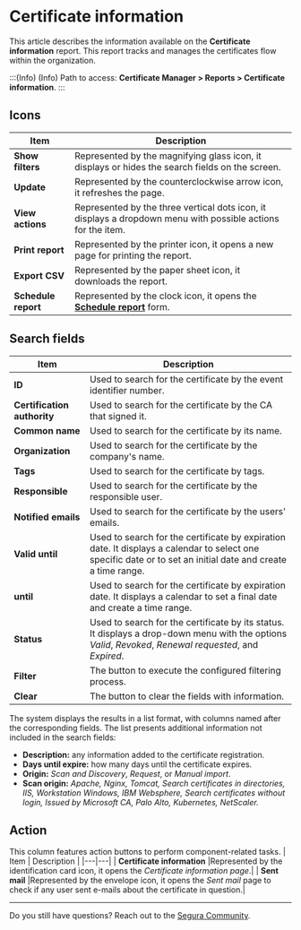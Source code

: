 # Certificate information

This article describes the information available on the **Certificate information** report. This report tracks and manages the certificates flow within the organization. 

:::(Info) (Info)
Path to access: **Certificate Manager > Reports > Certificate information**.
:::

## Icons
| Item | Description |
| --- | --- |
|**Show filters**|Represented by the magnifying glass icon, it displays or hides the search fields on the screen.
|**Update**|Represented by the counterclockwise arrow icon, it refreshes the page.
|**View actions**|Represented by the three vertical dots icon, it displays a dropdown menu with possible actions for the item.
|**Print report**|Represented by the printer icon, it opens a new page for printing the report.
|**Export CSV**|Represented by the paper sheet icon, it downloads the report.
|**Schedule report**|Represented by the clock icon, it opens the [**Schedule report**](/v4/docs/general-information-how-to-issue-download-and-schedule-device-reports) form.

##  Search fields
| Item | Description |
| --- | --- |
| **ID** |Used to search for the certificate by the event identifier number.|
| **Certification authority** |Used to search for the certificate by the CA that signed it.|
| **Common name** |Used to search for the certificate by its name.| 
| **Organization** |Used to search for the certificate by the company's name.|
| **Tags** |Used to search for the certificate by tags.|
| **Responsible** |Used to search for the certificate by the responsible user.|
| **Notified emails** |Used to search for the certificate by the users' emails.|
|**Valid until** |Used to search for the certificate by expiration date. It displays a calendar to select one specific date or to set an initial date and create a time range.|
| **until** |Used to search for the certificate by expiration date. It displays a calendar to set a final date and create a time range.|
|**Status**|Used to search for the certificate by its status. It displays a drop-down menu with the options *Valid*, *Revoked*, *Renewal requested*, and *Expired*. 
|**Filter**|The button to execute the configured filtering process.
|**Clear**|The button to clear the fields with information.

The system displays the results in a list format, with columns named after the corresponding fields. The list presents additional information not included in the search fields:

* **Description:** any information added to the certificate registration.
* **Days until expire:** how many days until the certificate expires.
* **Origin:** *Scan and Discovery*, *Request*, or *Manual import*.
* **Scan origin:** *Apache, Nginx, Tomcat, Search certificates in directories, IIS, Workstation Windows, IBM Websphere, Search certificates without login, Issued by Microsoft CA, Palo Alto, Kubernetes, NetScaler.*

##  Action
This column features action buttons to perform component-related tasks.
| Item | Description |
|---|---|
| **Certificate information** |Represented by the identification card icon, it opens the *Certificate information page*.|
| **Sent mail** |Represented by the envelope icon, it opens the *Sent mail* page to check if any user sent e-mails about the certificate in question.|
***
Do you still have questions? Reach out to the [Segura Community](https://community.Segura.io/).
